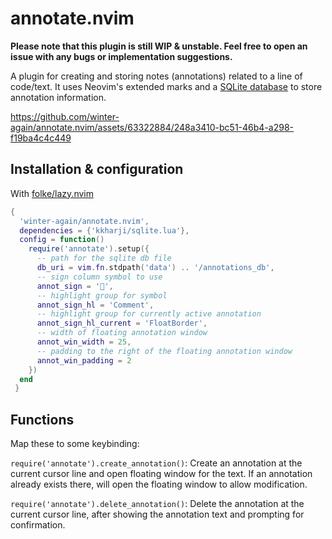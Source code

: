 # annotate.nvim

**Please note that this plugin is still WIP & unstable. Feel free to open an issue with any bugs or implementation suggestions.**

A plugin for creating and storing notes (annotations) related to a line of code/text. It uses Neovim's extended marks and a [SQLite database](https://github.com/kkharji/sqlite.lua) to store annotation information.

https://github.com/winter-again/annotate.nvim/assets/63322884/248a3410-bc51-46b4-a298-f19ba4c4c449

## Installation & configuration

With [folke/lazy.nvim](https://github.com/folke/lazy.nvim)

```lua
{
  'winter-again/annotate.nvim',
  dependencies = {'kkharji/sqlite.lua'},
  config = function()
    require('annotate').setup({
      -- path for the sqlite db file
      db_uri = vim.fn.stdpath('data') .. '/annotations_db',
      -- sign column symbol to use
      annot_sign = '󰍕',
      -- highlight group for symbol
      annot_sign_hl = 'Comment',
      -- highlight group for currently active annotation
      annot_sign_hl_current = 'FloatBorder',
      -- width of floating annotation window
      annot_win_width = 25,
      -- padding to the right of the floating annotation window
      annot_win_padding = 2
    })
  end
 }
```

## Functions

Map these to some keybinding:

`require('annotate').create_annotation()`: Create an annotation at the current cursor line and open floating window for the text. If an annotation already exists there, will open the floating window to allow modification.

`require('annotate').delete_annotation()`: Delete the annotation at the current cursor line, after showing the annotation text and prompting for confirmation.
